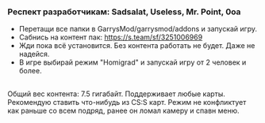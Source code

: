 ### Респект разработчикам: Sadsalat, Useless, Mr. Point, 0oa

- Перетащи все папки в GarrysMod/garrysmod/addons и запускай игру.
- Сабнись на контент пак: https://s.team/sf/3251006969
- Жди пока всё установится. Без контента работать не будет. Даже не надейся.
- В игре выбирай режим "Homigrad" и запускай игру от 2 человек и более.
##
Общий вес контента: 7.5 гигабайт.
Поддерживает любые карты. Рекомендую ставить что-нибудь из CS:S карт.
Режим не конфликтует как раньше со всем подряд, ранее он ломал камеру и спавн меню.
